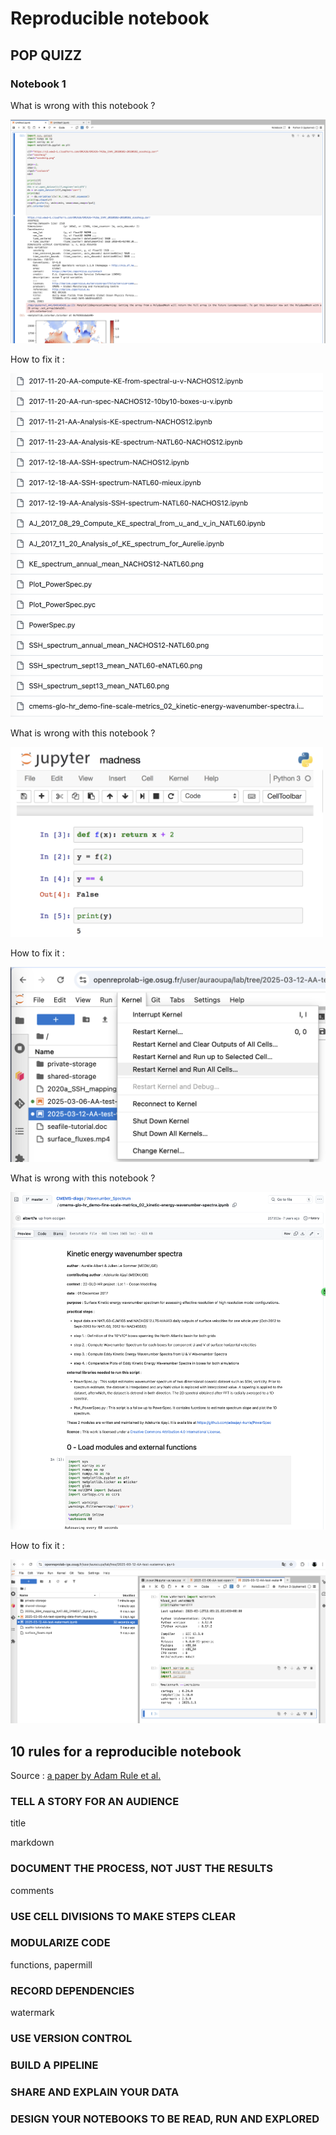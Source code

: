 # Reproducible notebook

## POP QUIZZ

### Notebook 1

What is wrong with this notebook ?

![](pics/notebook-error1.png)

How to fix it :

<img src="pics/notebook-solution1.png" alt="drawing" width="500"/>

What is wrong with this notebook ?

<img src="pics/notebook-error2.png" alt="drawing" width="500"/>

How to fix it :

<img src="pics/notebook-solution2.png" alt="drawing" width="600"/>

What is wrong with this notebook ?

<img src="pics/notebook-error3.png" alt="drawing" width="700"/>

How to fix it :

![](pics/notebook-solution3.png)


## 10 rules for a reproducible notebook

Source : [a paper by Adam Rule et al.](https://journals.plos.org/ploscompbiol/article?id=10.1371/journal.pcbi.1007007#pcbi.1007007.ref015)

### TELL A STORY FOR AN AUDIENCE

title

markdown

### DOCUMENT THE PROCESS, NOT JUST THE RESULTS

comments

### USE CELL DIVISIONS TO MAKE STEPS CLEAR

### MODULARIZE CODE

functions, papermill

### RECORD DEPENDENCIES

watermark

### USE VERSION CONTROL

### BUILD A PIPELINE

### SHARE AND EXPLAIN YOUR DATA

### DESIGN YOUR NOTEBOOKS TO BE READ, RUN AND EXPLORED


